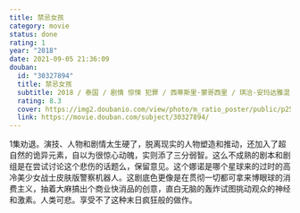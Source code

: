```yaml
---
title: 禁忌女孩
category: movie
status: done
rating: 1
year: "2018"
date: 2021-09-05 21:36:09
douban:
  id: "30327894"
  title: 禁忌女孩
  subtitle: 2018 / 泰国 / 剧情 惊悚 犯罪 / 西蒂斯里·蒙哥西里 / 琪洽·安玛达雅混 Up Poompat Iam-samang
  rating: 8.3
  cover: https://img2.doubanio.com/view/photo/m_ratio_poster/public/p2567702923.jpg
  link: https://movie.douban.com/subject/30327894/
---
```


1集劝退。演技、人物和剧情太生硬了，脱离现实的人物塑造和推动，还加入了超自然的诡异元素，自以为很惊心动魄，实则添了三分弱智。这么不成熟的剧本和剧组是在尝试讨论这个悲伤的话题么，保留意见。这个娜诺是哪个星球来的过时的高冷美少女战士皮肤版警察机器人。这剧底色更像是在贯彻一切都可拿来博眼球的消费主义，抽着大麻搞出个商业快消品的创意，直白无脑的轰炸试图挑动观众的神经和激素。人类可悲。享受不了这种末日疯狂般的做作。